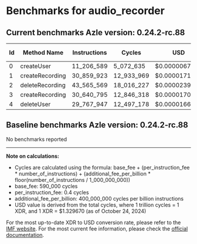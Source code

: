 # Benchmarks for audio_recorder

## Current benchmarks Azle version: 0.24.2-rc.88

| Id  | Method Name     | Instructions | Cycles     | USD           | USD/Million Calls |
| --- | --------------- | ------------ | ---------- | ------------- | ----------------- |
| 0   | createUser      | 11_206_589   | 5_072_635  | $0.0000067449 | $6.74             |
| 1   | createRecording | 30_859_923   | 12_933_969 | $0.0000171979 | $17.19            |
| 2   | deleteRecording | 43_565_569   | 18_016_227 | $0.0000239556 | $23.95            |
| 3   | createRecording | 30_640_795   | 12_846_318 | $0.0000170814 | $17.08            |
| 4   | deleteUser      | 29_767_947   | 12_497_178 | $0.0000166171 | $16.61            |

## Baseline benchmarks Azle version: 0.24.2-rc.88

No benchmarks reported

---

**Note on calculations:**

-   Cycles are calculated using the formula: base_fee + (per_instruction_fee \* number_of_instructions) + (additional_fee_per_billion \* floor(number_of_instructions / 1_000_000_000))
-   base_fee: 590_000 cycles
-   per_instruction_fee: 0.4 cycles
-   additional_fee_per_billion: 400_000_000 cycles per billion instructions
-   USD value is derived from the total cycles, where 1 trillion cycles = 1 XDR, and 1 XDR = $1.329670 (as of October 24, 2024)

For the most up-to-date XDR to USD conversion rate, please refer to the [IMF website](https://www.imf.org/external/np/fin/data/rms_sdrv.aspx).
For the most current fee information, please check the [official documentation](https://internetcomputer.org/docs/current/developer-docs/gas-cost#execution).
